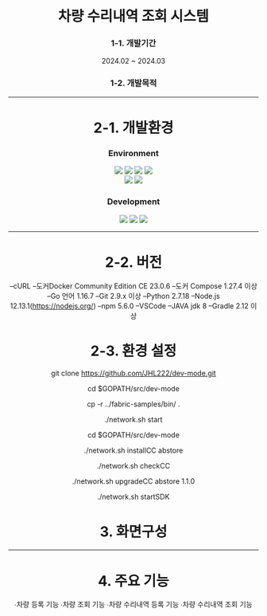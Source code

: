 <div align="center">
   
# 차량 수리내역 조회 시스템

### 1-1. 개발기간

2024.02 ~ 2024.03

### 1-2. 개발목적


   
***

# 2-1. 개발환경

### Environment

<img src="https://img.shields.io/badge/Visual&nbsp;Studio&nbsp;Code-007ACC?style=flat-square&logo=VisualStudioCode&logoColor=white"/>
<img src="https://img.shields.io/badge/Git-F05032?style=flat-square&logo=Git&logoColor=white"/>
<img src="https://img.shields.io/badge/GitHub-181717?style=flat-square&logo=GitHub&logoColor=white"/>
<img src="https://img.shields.io/badge/Linux-FCC624?style=flat-square&logo=Linux&logoColor=white"/><br/>
<img src="https://img.shields.io/badge/Docker-2496ED?style=flat-square&logo=Docker&logoColor=white"/>
<img src="https://img.shields.io/badge/NodeJS-339933?style=flat-square&logo=NodeJS&logoColor=white"/>

### Development

<img src="https://img.shields.io/badge/Express-000000?style=flat-square&logo=Express&logoColor=white"/>
<img src="https://img.shields.io/badge/Angular-0F0F11?style=flat-square&logo=Angular&logoColor=white"/>
<img src="https://img.shields.io/badge/Go-00ADD8?style=flat-square&logo=Go&logoColor=white"/>

***

# 2-2. 버전

–cURL
–도커Docker Community Edition CE 23.0.6
–도커 Compose 1.27.4 이상
–Go 언어 1.16.7
–Git 2.9.x 이상
–Python 2.7.18
–Node.js 12.13.1(https://nodejs.org/)
–npm 5.6.0
–VSCode
–JAVA jdk 8
–Gradle 2.12 이상


# 2-3. 환경 설정

git clone https://github.com/JHL222/dev-mode.git

cd $GOPATH/src/dev-mode

cp -r ../fabric-samples/bin/ .

./network.sh start

cd $GOPATH/src/dev-mode

./network.sh installCC abstore

./network.sh checkCC

./network.sh upgradeCC abstore 1.1.0

./network.sh startSDK


# 3. 화면구성


***

# 4. 주요 기능

∙차량 등록 기능
∙차량 조회 기능
∙차량 수리내역 등록 기능
∙차량 수리내역 조회 기능

</div>
